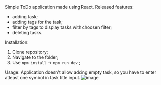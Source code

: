 Simple ToDo application made using React.
Released features:
- adding task;
- adding tags for the task;
- filter by tags to display tasks with choosen filter;
- deleting tasks.

Installation:
1. Clone repository;
2. Navigate to the folder;
3. Use `npm install` -> `npm run dev` ;

Usage: 
Application doesn't allow adding empty task, so you have to enter atleast one symbol in task title input. 
![image](https://github.com/RomanK-UA/React-ToDoApp/assets/46937993/162abd85-52a0-409d-a789-d837e4d3fe40)
